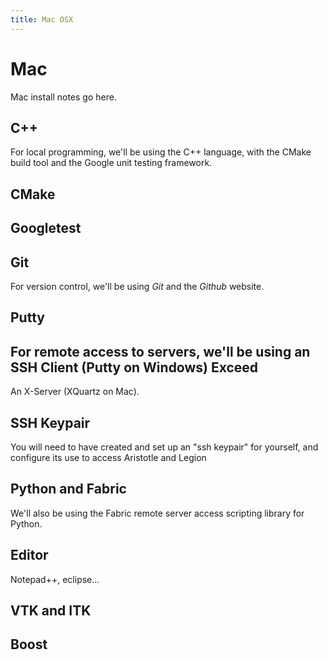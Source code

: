 ```yaml
---
title: Mac OSX
---
```



Mac
=======

Mac install notes go here.

C++
----

For local programming, we'll be using the C++ language, with the CMake build tool and the Google unit testing framework.

CMake
-----

Googletest
---------

Git
----

For version control, we'll be using *Git* and the *Github* website.

Putty
-----

For remote access to servers, we'll be using an SSH Client (Putty on Windows)
Exceed
------

An X-Server (XQuartz on Mac).

SSH Keypair
-----------

You will need to have created and set up an "ssh keypair" for yourself, and configure its use to access Aristotle and Legion

Python and Fabric
-----------------

We'll also be using the Fabric remote server access scripting library for Python.

Editor
------

Notepad++, eclipse...


VTK and ITK
-----------

Boost
----
